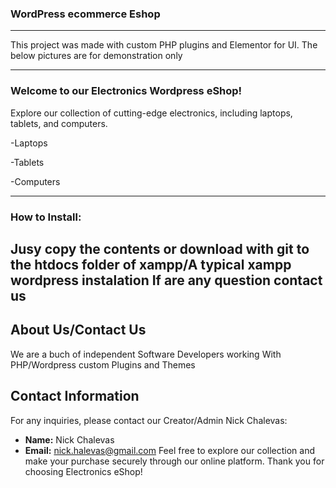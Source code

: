 ### WordPress ecommerce Eshop
------------------------------------------------------------------------
This  project was made with custom PHP plugins  and Elementor for UI. The below pictures are for demonstration only

------------------------------------------------------------------------
### Welcome to our Electronics Wordpress eShop!

Explore our collection of cutting-edge electronics, including laptops, tablets, and computers.

-Laptops

-Tablets

-Computers

-----------------------------------------------------------------------
### How to Install:
Jusy copy the contents or download with git to the htdocs folder of xampp/A typical xampp wordpress instalation
If are any question contact us
----------------------------------------------------------------------
## About Us/Contact Us

We are a buch of independent Software Developers working With PHP/Wordpress custom Plugins and Themes



## Contact Information

For any inquiries, please contact our Creator/Admin Nick Chalevas:

- **Name:** Nick Chalevas
- **Email:** nick.halevas@gmail.com
Feel free to explore our collection and make your purchase securely through our online platform. Thank you for choosing Electronics eShop!
